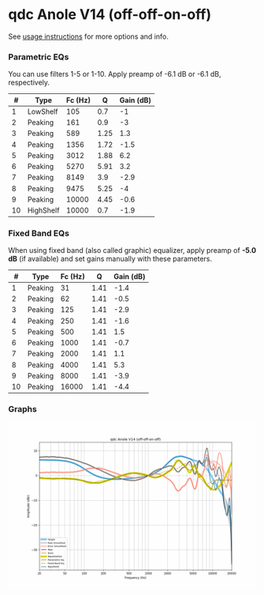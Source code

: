 # qdc Anole V14 (off-off-on-off)
See [usage instructions](https://github.com/jaakkopasanen/AutoEq#usage) for more options and info.

### Parametric EQs
You can use filters 1-5 or 1-10. Apply preamp of -6.1 dB or -6.1 dB, respectively.

|   # | Type      |   Fc (Hz) |    Q |   Gain (dB) |
|-----|-----------|-----------|------|-------------|
|   1 | LowShelf  |       105 | 0.7  |        -1   |
|   2 | Peaking   |       161 | 0.9  |        -3   |
|   3 | Peaking   |       589 | 1.25 |         1.3 |
|   4 | Peaking   |      1356 | 1.72 |        -1.5 |
|   5 | Peaking   |      3012 | 1.88 |         6.2 |
|   6 | Peaking   |      5270 | 5.91 |         3.2 |
|   7 | Peaking   |      8149 | 3.9  |        -2.9 |
|   8 | Peaking   |      9475 | 5.25 |        -4   |
|   9 | Peaking   |     10000 | 4.45 |        -0.6 |
|  10 | HighShelf |     10000 | 0.7  |        -1.9 |

### Fixed Band EQs
When using fixed band (also called graphic) equalizer, apply preamp of **-5.0 dB** (if available) and set gains manually with these parameters.

|   # | Type    |   Fc (Hz) |    Q |   Gain (dB) |
|-----|---------|-----------|------|-------------|
|   1 | Peaking |        31 | 1.41 |        -1.4 |
|   2 | Peaking |        62 | 1.41 |        -0.5 |
|   3 | Peaking |       125 | 1.41 |        -2.9 |
|   4 | Peaking |       250 | 1.41 |        -1.6 |
|   5 | Peaking |       500 | 1.41 |         1.5 |
|   6 | Peaking |      1000 | 1.41 |        -0.7 |
|   7 | Peaking |      2000 | 1.41 |         1.1 |
|   8 | Peaking |      4000 | 1.41 |         5.3 |
|   9 | Peaking |      8000 | 1.41 |        -3.9 |
|  10 | Peaking |     16000 | 1.41 |        -4.4 |

### Graphs
![](./qdc%20Anole%20V14%20(off-off-on-off).png)
